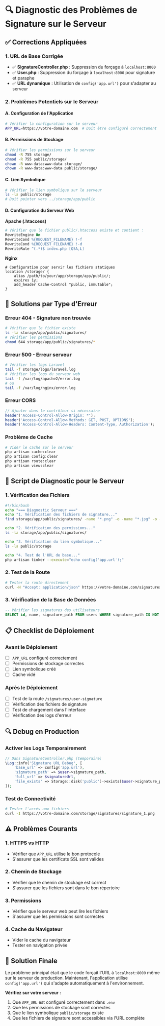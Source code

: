 # 🔍 Diagnostic des Problèmes de Signature sur le Serveur

## ✅ Corrections Appliquées

### **1. URL de Base Corrigée**
- ✅ **SignatureController.php** : Suppression du forçage à `localhost:8000`
- ✅ **User.php** : Suppression du forçage à `localhost:8000` pour signature et paraphe
- ✅ **URL dynamique** : Utilisation de `config('app.url')` pour s'adapter au serveur

### **2. Problèmes Potentiels sur le Serveur**

#### **A. Configuration de l'Application**
```bash
# Vérifier la configuration sur le serveur
APP_URL=https://votre-domaine.com  # Doit être configuré correctement
```

#### **B. Permissions de Stockage**
```bash
# Vérifier les permissions sur le serveur
chmod -R 755 storage/
chmod -R 755 public/storage/
chown -R www-data:www-data storage/
chown -R www-data:www-data public/storage/
```

#### **C. Lien Symbolique**
```bash
# Vérifier le lien symbolique sur le serveur
ls -la public/storage
# Doit pointer vers ../storage/app/public
```

#### **D. Configuration du Serveur Web**

**Apache (.htaccess)**
```apache
# Vérifier que le fichier public/.htaccess existe et contient :
RewriteEngine On
RewriteCond %{REQUEST_FILENAME} !-f
RewriteCond %{REQUEST_FILENAME} !-d
RewriteRule ^(.*)$ index.php [QSA,L]
```

**Nginx**
```nginx
# Configuration pour servir les fichiers statiques
location /storage/ {
    alias /path/to/your/app/storage/app/public/;
    expires 1y;
    add_header Cache-Control "public, immutable";
}
```

## 🔧 Solutions par Type d'Erreur

### **Erreur 404 - Signature non trouvée**
```bash
# Vérifier que le fichier existe
ls -la storage/app/public/signatures/
# Vérifier les permissions
chmod 644 storage/app/public/signatures/*
```

### **Erreur 500 - Erreur serveur**
```bash
# Vérifier les logs Laravel
tail -f storage/logs/laravel.log
# Vérifier les logs du serveur web
tail -f /var/log/apache2/error.log
# ou
tail -f /var/log/nginx/error.log
```

### **Erreur CORS**
```javascript
// Ajouter dans le contrôleur si nécessaire
header('Access-Control-Allow-Origin: *');
header('Access-Control-Allow-Methods: GET, POST, OPTIONS');
header('Access-Control-Allow-Headers: Content-Type, Authorization');
```

### **Problème de Cache**
```bash
# Vider le cache sur le serveur
php artisan cache:clear
php artisan config:clear
php artisan route:clear
php artisan view:clear
```

## 🚀 Script de Diagnostic pour le Serveur

### **1. Vérification des Fichiers**
```bash
#!/bin/bash
echo "=== Diagnostic Serveur ==="
echo "1. Vérification des fichiers de signature..."
find storage/app/public/signatures/ -name "*.png" -o -name "*.jpg" -o -name "*.jpeg" | head -10

echo "2. Vérification des permissions..."
ls -la storage/app/public/signatures/

echo "3. Vérification du lien symbolique..."
ls -la public/storage

echo "4. Test de l'URL de base..."
php artisan tinker --execute="echo config('app.url');"
```

### **2. Test de la Route**
```bash
# Tester la route directement
curl -H "Accept: application/json" https://votre-domaine.com/signatures/user-signature
```

### **3. Vérification de la Base de Données**
```sql
-- Vérifier les signatures des utilisateurs
SELECT id, name, signature_path FROM users WHERE signature_path IS NOT NULL;
```

## 📋 Checklist de Déploiement

### **Avant le Déploiement**
- [ ] `APP_URL` configuré correctement
- [ ] Permissions de stockage correctes
- [ ] Lien symbolique créé
- [ ] Cache vidé

### **Après le Déploiement**
- [ ] Test de la route `/signatures/user-signature`
- [ ] Vérification des fichiers de signature
- [ ] Test de chargement dans l'interface
- [ ] Vérification des logs d'erreur

## 🔍 Debug en Production

### **Activer les Logs Temporairement**
```php
// Dans SignatureController.php (temporaire)
\Log::info('Signature URL Debug', [
    'base_url' => config('app.url'),
    'signature_path' => $user->signature_path,
    'full_url' => $signatureUrl,
    'file_exists' => Storage::disk('public')->exists($user->signature_path)
]);
```

### **Test de Connectivité**
```bash
# Tester l'accès aux fichiers
curl -I https://votre-domaine.com/storage/signatures/signature_1.png
```

## ⚠️ Problèmes Courants

### **1. HTTPS vs HTTP**
- Vérifier que `APP_URL` utilise le bon protocole
- S'assurer que les certificats SSL sont valides

### **2. Chemin de Stockage**
- Vérifier que le chemin de stockage est correct
- S'assurer que les fichiers sont dans le bon répertoire

### **3. Permissions**
- Vérifier que le serveur web peut lire les fichiers
- S'assurer que les permissions sont correctes

### **4. Cache du Navigateur**
- Vider le cache du navigateur
- Tester en navigation privée

## 🎯 Solution Finale

Le problème principal était que le code forçait l'URL à `localhost:8000` même sur le serveur de production. Maintenant, l'application utilise `config('app.url')` qui s'adapte automatiquement à l'environnement.

**Vérifiez sur votre serveur :**
1. Que `APP_URL` est configuré correctement dans `.env`
2. Que les permissions de stockage sont correctes
3. Que le lien symbolique `public/storage` existe
4. Que les fichiers de signature sont accessibles via l'URL complète
